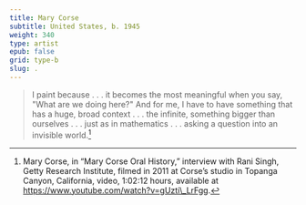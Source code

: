 ```yaml
---
title: Mary Corse
subtitle: United States, b. 1945
weight: 340
type: artist
epub: false
grid: type-b
slug: .
---
```

> I paint because . . . it becomes the most meaningful when you say, "What are we doing here?" And for me, I have to have something that has a huge, broad context . . . the infinite, something bigger than ourselves . . . just as in mathematics . . . asking a question into an invisible world.[^1]

[^1]: Mary Corse, in “Mary Corse Oral History,” interview with Rani Singh, Getty Research Institute, filmed in 2011 at Corse’s studio in Topanga Canyon, California, video, 1:02:12 hours, available at https://www.youtube.com/watch?v=gUzti\_LrFgg.
